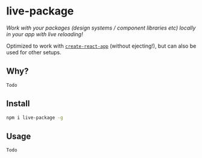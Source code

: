 # live-package
*Work with your packages (design systems / component libraries etc) locally in your app with live reloading!*

Optimized to work with [`create-react-app`](https://github.com/facebook/create-react-app) (without ejecting!), but can also be used for other setups.

## Why?
`Todo`

## Install
```sh
npm i live-package -g
```

## Usage
`Todo`
